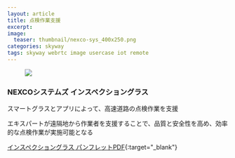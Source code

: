 ```yaml
---
layout: article
title: 点検作業支援
excerpt: 
image:
  teaser: thumbnail/nexco-sys_400x250.png
categories: skyway
tags: skyway webrtc image usercase iot remote
---
```


<figure>
	<img src="{{ site.url }}/images/pages/nexco.png">
</figure>


### NEXCOシステムズ インスペクショングラス

スマートグラスとアプリによって、高速道路の点検作業を支援

エキスパートが遠隔地から作業者を支援することで、品質と安全性を高め、効率的な点検作業が実施可能となる

[インスペクショングラス パンフレットPDF](http://www.nexco-sys.co.jp/cms/wp-content/uploads/2015/11/1906f0253878074161532d6bce17692b3.pdf){:target="_blank"}
